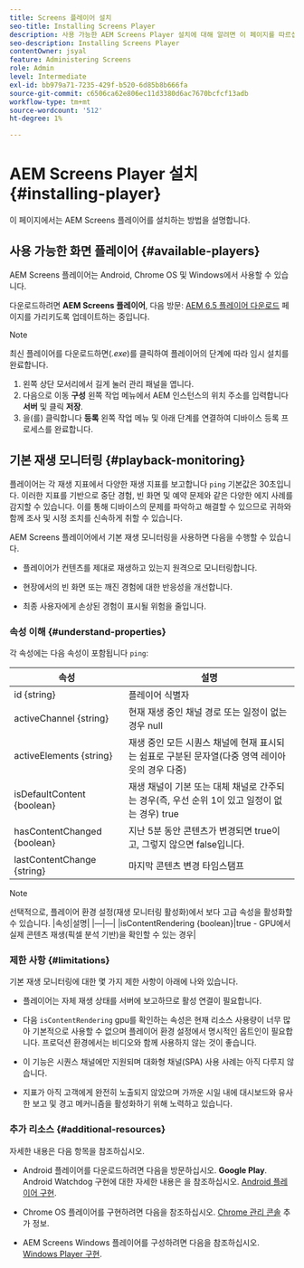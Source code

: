 ```yaml
---
title: Screens 플레이어 설치
seo-title: Installing Screens Player
description: 사용 가능한 AEM Screens Player 설치에 대해 알려면 이 페이지를 따르십시오.
seo-description: Installing Screens Player
contentOwner: jsyal
feature: Administering Screens
role: Admin
level: Intermediate
exl-id: bb979a71-7235-429f-b520-6d85b8b666fa
source-git-commit: c6506ca62e806ec11d3380d6ac7670bcfcf13adb
workflow-type: tm+mt
source-wordcount: '512'
ht-degree: 1%

---
```


# AEM Screens Player 설치 {#installing-player}

이 페이지에서는 AEM Screens 플레이어를 설치하는 방법을 설명합니다.

## 사용 가능한 화면 플레이어 {#available-players}

AEM Screens 플레이어는 Android, Chrome OS 및 Windows에서 사용할 수 있습니다.

다운로드하려면 **AEM Screens 플레이어**, 다음 방문: [AEM 6.5 플레이어 다운로드](https://download.macromedia.com/screens/) 페이지를 가리키도록 업데이트하는 중입니다.

>[!NOTE]
>
>최신 플레이어를 다운로드하면(*.exe*)를 클릭하여 플레이어의 단계에 따라 임시 설치를 완료합니다.
>
>1. 왼쪽 상단 모서리에서 길게 눌러 관리 패널을 엽니다.
>1. 다음으로 이동 **구성** 왼쪽 작업 메뉴에서 AEM 인스턴스의 위치 주소를 입력합니다 **서버** 및 클릭 **저장**.
>1. 을(를) 클릭합니다 **등록** 왼쪽 작업 메뉴 및 아래 단계를 연결하여 디바이스 등록 프로세스를 완료합니다.


## 기본 재생 모니터링 {#playback-monitoring}

플레이어는 각 재생 지표에서 다양한 재생 지표를 보고합니다 `ping` 기본값은 30초입니다. 이러한 지표를 기반으로 중단 경험, 빈 화면 및 예약 문제와 같은 다양한 에지 사례를 감지할 수 있습니다. 이를 통해 디바이스의 문제를 파악하고 해결할 수 있으므로 귀하와 함께 조사 및 시정 조치를 신속하게 취할 수 있습니다.

AEM Screens 플레이어에서 기본 재생 모니터링을 사용하면 다음을 수행할 수 있습니다.

* 플레이어가 컨텐츠를 제대로 재생하고 있는지 원격으로 모니터링합니다.

* 현장에서의 빈 화면 또는 깨진 경험에 대한 반응성을 개선합니다.

* 최종 사용자에게 손상된 경험이 표시될 위험을 줄입니다.

### 속성 이해 {#understand-properties}

각 속성에는 다음 속성이 포함됩니다 `ping`:

| 속성 | 설명 |
|---|---|
| id {string} | 플레이어 식별자 |
| activeChannel {string} | 현재 재생 중인 채널 경로 또는 일정이 없는 경우 null |
| activeElements {string} | 재생 중인 모든 시퀀스 채널에 현재 표시되는 쉼표로 구분된 문자열(다중 영역 레이아웃의 경우 다중) |
| isDefaultContent {boolean} | 재생 채널이 기본 또는 대체 채널로 간주되는 경우(즉, 우선 순위 1이 있고 일정이 없는 경우) true |
| hasContentChanged {boolean} | 지난 5분 동안 콘텐츠가 변경되면 true이고, 그렇지 않으면 false입니다. |
| lastContentChange {string} | 마지막 콘텐츠 변경 타임스탬프 |

>[!NOTE]
>선택적으로, 플레이어 환경 설정(재생 모니터링 활성화)에서 보다 고급 속성을 활성화할 수 있습니다.
>|속성|설명|
>|—|—|
>|isContentRendering {boolean}|true - GPU에서 실제 콘텐츠 재생(픽셀 분석 기반)을 확인할 수 있는 경우|

### 제한 사항 {#limitations}

기본 재생 모니터링에 대한 몇 가지 제한 사항이 아래에 나와 있습니다.

* 플레이어는 자체 재생 상태를 서버에 보고하므로 활성 연결이 필요합니다.

* 다음 `isContentRendering` gpu를 확인하는 속성은 현재 리소스 사용량이 너무 많아 기본적으로 사용할 수 없으며 플레이어 환경 설정에서 명시적인 옵트인이 필요합니다. 프로덕션 환경에서는 비디오와 함께 사용하지 않는 것이 좋습니다.

* 이 기능은 시퀀스 채널에만 지원되며 대화형 채널(SPA) 사용 사례는 아직 다루지 않습니다.

* 지표가 아직 고객에게 완전히 노출되지 않았으며 가까운 시일 내에 대시보드와 유사한 보고 및 경고 메커니즘을 활성화하기 위해 노력하고 있습니다.

### 추가 리소스 {#additional-resources}

자세한 내용은 다음 항목을 참조하십시오.

* Android 플레이어를 다운로드하려면 다음을 방문하십시오. **Google Play**. Android Watchdog 구현에 대한 자세한 내용은 을 참조하십시오. [Android 플레이어 구현](implementing-android-player.md).

* Chrome OS 플레이어를 구현하려면 다음을 참조하십시오. [Chrome 관리 콘솔](implementing-chrome-os-player.md) 추가 정보.

* AEM Screens Windows 플레이어를 구성하려면 다음을 참조하십시오. [Windows Player 구현](implementing-windows-player.md).
